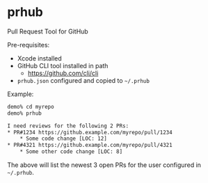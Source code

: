 # prhub

Pull Request Tool for GitHub

Pre-requisites:

- Xcode installed
- GitHub CLI tool installed in path
  - https://github.com/cli/cli
- `prhub.json` configured and copied to `~/.prhub`

Example:

```bash
demo% cd myrepo
demo% prhub

I need reviews for the following 2 PRs:
* PR#1234 https://github.example.com/myrepo/pull/1234
    * Some code change [LOC: 12]
* PR#4321 https://github.example.com/myrepo/pull/4321
    * Some other code change [LOC: 8]
```

The above will list the newest 3 open PRs for the user configured in `~/.prhub`.
